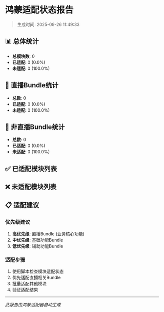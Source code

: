 # 鸿蒙适配状态报告

> 生成时间: 2025-09-26 11:49:33

## 📊 总体统计

- **总模块数**: 0
- **已适配**: 0 (0.0%)
- **未适配**: 0 (100.0%)

## 🎥 直播Bundle统计

- **总数**: 0
- **已适配**: 0 (0.0%)
- **未适配**: 0 (100.0%)

## 📱 非直播Bundle统计

- **总数**: 0
- **已适配**: 0 (0.0%)
- **未适配**: 0 (100.0%)

## ✅ 已适配模块列表

## ❌ 未适配模块列表

## 📋 适配建议

### 优先级建议

1. **高优先级**: 直播Bundle (业务核心功能)
2. **中优先级**: 基础功能Bundle
3. **低优先级**: 辅助功能Bundle

### 适配步骤

1. 使用脚本检查模块适配状态
2. 优先适配直播相关Bundle
3. 批量适配其他模块
4. 验证适配结果

---

*此报告由鸿蒙适配器自动生成*

